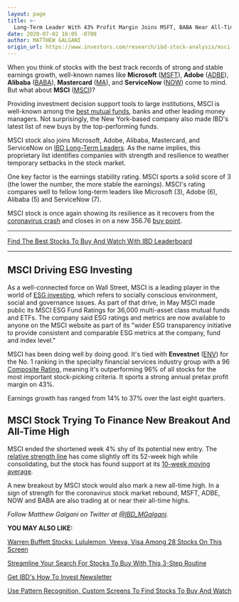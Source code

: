 ```yaml
---
layout: page
title: >-
  Long-Term Leader With 43% Profit Margin Joins MSFT, BABA Near All-Time High
date: 2020-07-02 16:05 -0700
author: MATTHEW GALGANI
origin_url: https://www.investors.com/research/ibd-stock-analysis/msci-stock-joins-msft-baba-adbe-now-near-new-all-time-high/
---
```





When you think of stocks with the best track records of strong and stable earnings growth, well-known names like **Microsoft** ([MSFT](https://research.investors.com/quote.aspx?symbol=MSFT)), **Adobe** ([ADBE](https://research.investors.com/quote.aspx?symbol=ADBE)), **Alibaba** ([BABA](https://research.investors.com/quote.aspx?symbol=BABA)), **Mastercard** ([MA](https://research.investors.com/quote.aspx?symbol=MA)), and **ServiceNow** ([NOW](https://research.investors.com/quote.aspx?symbol=NOW)) come to mind. But what about **MSCI** ([MSCI](https://research.investors.com/quote.aspx?symbol=MSCI))?




Providing investment decision support tools to large institutions, MSCI is well-known among the [best mutual funds](https://www.investors.com/etfs-and-funds/mutual-funds/best-mutuall-funds-invest-big-in-aapl-amzn-fb-nflx-googl-msft-adbe-zm-docu/), banks and other leading money managers. Not surprisingly, the New York-based company also made IBD's latest list of new buys by the top-performing funds.


MSCI stock also joins Microsoft, Adobe, Alibaba, Mastercard, and ServiceNow on [IBD Long-Term Leaders](https://www.investors.com/research/ibd-long-term-leaders-screen/). As the name implies, this proprietary list identifies companies with strength and resilience to weather temporary setbacks in the stock market.


One key factor is the earnings stability rating. MSCI sports a solid score of 3 (the lower the number, the more stable the earnings). MSCI's rating compares well to fellow long-term leaders like Microsoft (3), Adobe (6), Alibaba (5) and ServiceNow (7).


MSCI stock is once again showing its resilience as it recovers from the [coronavirus crash](https://www.investors.com/research/coronavirus-stock-market-crash-survival-guide/) and closes in on a new 356.76 [buy point](https://www.investors.com/how-to-invest/investors-corner/chart-reading-basics-how-a-buy-point-marks-a-time-of-opportunity/).




---


[Find The Best Stocks To Buy And Watch With IBD Leaderboard](https://www.investors.com/product/leaderboard/?artProdLink=Leaderboard)




---


MSCI Driving ESG Investing
--------------------------


As a well-connected force on Wall Street, MSCI is a leading player in the world of [ESG investing](https://www.msci.com/what-is-esg), which refers to socially conscious environment, social and governance issues. As part of that drive, in May MSCI made public its MSCI ESG Fund Ratings for 36,000 multi-asset class mutual funds and ETFs. The company said ESG ratings and metrics are now available to anyone on the MSCI website as part of its "wider ESG transparency initiative to provide consistent and comparable ESG metrics at the company, fund and index level."


MSCI has been doing well by doing good. It's tied with **Envestnet** ([ENV](https://research.investors.com/quote.aspx?symbol=ENV)) for the No. 1 ranking in the specialty financial services industry group with a 96 [Composite Rating](https://www.investors.com/ibd-data-stories/companies-now-outperforming-95-of-all-stocks/), meaning it's outperforming 96% of all stocks for the most important stock-picking criteria. It sports a strong annual pretax profit margin on 43%.


Earnings growth has ranged from 14% to 37% over the last eight quarters.


MSCI Stock Trying To Finance New Breakout And All-Time High
-----------------------------------------------------------


MSCI ended the shortened week 4% shy of its potential new entry. The [relative strength line](https://www.investors.com/how-to-invest/investors-corner/a-stock-breakout-specialty-tool-the-relative-strength-line/) has come slightly off its 52-week high while consolidating, but the stock has found support at its [10-week moving average](https://www.investors.com/how-to-invest/stock-chart-reading-for-beginners-trend-moving-averages-support-nvidia-netflix/).


A new breakout by MSCI stock would also mark a new all-time high. In a sign of strength for the coronavirus stock market rebound, MSFT, ADBE, NOW and BABA are also trading at or near their all-time highs.



*Follow Matthew Galgani on Twitter at [@IBD\_MGalgani](https://twitter.com/ibd_mgalgani).*


**YOU MAY ALSO LIKE:**


[Warren Buffett Stocks: Lululemon, Veeva, Visa Among 28 Stocks On This Screen](https://www.investors.com/research/warren-buffett-stocks-investing-strategy/)


[Streamline Your Search For Stocks To Buy With This 3-Step Routine](https://www.investors.com/research/investing-in-stocks-start-with-stock-market-investing-routine-routine/?)


[Get IBD's How To Invest Newsletter](https://shop.investors.com/offer/splashresponsive.aspx?id=newsletters-howtoinvest)


[Use Pattern Recognition, Custom Screens To Find Stocks To Buy And Watch](https://www.investors.com/product/marketsmith/?artProdLink=MarketSmith)




